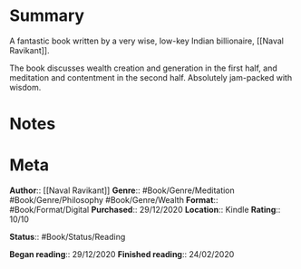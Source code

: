 # Summary
A fantastic book written by a very wise, low-key Indian billionaire, [[Naval Ravikant]].

The book discusses wealth creation and generation in the first half, and meditation and contentment in the second half. Absolutely jam-packed with wisdom. 

# Notes

# Meta
**Author**:: [[Naval Ravikant]]
**Genre**:: #Book/Genre/Meditation #Book/Genre/Philosophy #Book/Genre/Wealth
**Format**:: #Book/Format/Digital
**Purchased**:: 29/12/2020
**Location**:: Kindle
**Rating**:: 10/10

**Status**:: #Book/Status/Reading

**Began reading**:: 29/12/2020
**Finished reading**:: 24/02/2020
